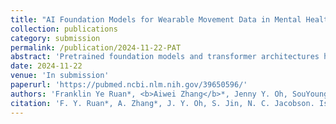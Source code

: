 ```yaml
---
title: "AI Foundation Models for Wearable Movement Data in Mental Health Research"
collection: publications
category: submission
permalink: /publication/2024-11-22-PAT
abstract: 'Pretrained foundation models and transformer architectures have driven the success of large language models (LLMs) and other modern AI breakthroughs. However, similar advancements in health data modeling remain limited due to the need for innovative adaptations. Wearable movement data offers a valuable avenue for exploration, as it’s a core feature in nearly all commercial smartwatches, well established in clinical and mental health research, and the sequential nature of the data shares similarities to language. We introduce the Pretrained Actigraphy Transformer (PAT), the first open source foundation model designed for time-series wearable movement data. Leveraging transformer-based architectures and novel techniques, such as patch embeddings, and pretraining on data from 29,307 participants in a national U.S. sample, PAT achieves state-of-the-art performance in several mental health prediction tasks. PAT is also lightweight and easily interpretable, making it a robust tool for mental health research. GitHub: https://github.com/njacobsonlab/Pretrained-Actigraphy-Transformer/.'
date: 2024-11-22
venue: 'In submission'
paperurl: 'https://pubmed.ncbi.nlm.nih.gov/39650596/'
authors: 'Franklin Ye Ruan*, <b>Aiwei Zhang</b>*, Jenny Y. Oh, SouYoung Jin, Nicholas C. Jacobson (*Equal contribution)'
citation: 'F. Y. Ruan*, A. Zhang*, J. Y. Oh, S. Jin, N. C. Jacobson. Is Attention All You Need For Actigraphy? Foundation Models of Wearable Accelerometer Data for Mental Health Research. (* equal contribution) Submitted to a top-tier journal. Available on arXiv at https://doi.org/10.48550/arXiv.2411.15240.'
---
```


